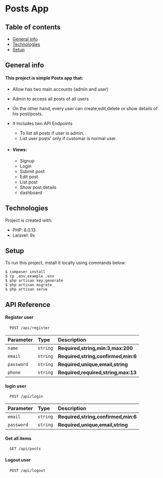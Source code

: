 # Posts App
## Table of contents
* [General info](#general-info)
* [Technologies](#technologies)
* [Setup](#setup)

## General info
#### This project is simple Posts app that: 
* Allow has two main accounts (admin and user)
* Admin to access all posts of all users
* On the other hand, every user can create,edit,delete or show details of his post/posts.
* It Includes two API Endpoints   
     
    * To list all posts if user is admin.
    * List user posts' only if customar is normal user.
* #### Views:
    * Signup
    * Login
    * Submit post
    * Edit post
    * List post
    * Show post details
    * dashboard 
## Technologies
Project is created with:
* PHP: 8.0.13
* Laravel: 9x


## Setup
To run this project, install it locally using commands below:

```
$ composer install
$ cp .env.example .env
$ php artisan key:generate
$ php artisan migrate
$ php artisan serve

```

## API Reference

#### Register user

```http
  POST /api/register
```

| Parameter | Type     | Description                |
| :-------- | :------- | :------------------------- |
| `name` | `string` | **Required,string,min:3,max:200**|
| `email` | `string` | **Required,string,confirmed,min:6**|
| `password` | `string` | **Required,unique,email,string**|
| `phone` | `string` | **Required,required,string,max:13**|

#### login user

```http
  POST /api/login
```

| Parameter | Type     | Description                       |
| :-------- | :------- | :-------------------------------- |
| `email` | `string` | **Required,string,confirmed,min:6**|
| `password` | `string` | **Required,unique,email,string**|

#### Get all items

```http
  GET /api/posts
```

#### Logout user

```http
  POST /api/logout
```



